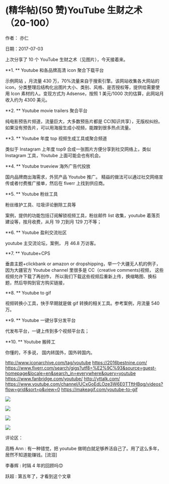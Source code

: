 
# (精华帖)(50 赞)YouTube 生财之术（20-100）

作者：  亦仁

日期：2017-07-03

 

 

上次分享了 10 个 YouTube 生财之术（见图片），今天接着来。

 

**1. ** Youtube 和各品牌高清 icon 聚合下载平台

示例网站  ，月流量 430 万，70%流量来自于搜索引擎。该网站收集各大网站的 icon，分类整理后结构化出图片大小、类别、风格、是否授权等，提供给需要使用 Icon 素材的人。变现方式为 Adsense，按照 1 美元/1000 次的估算，此网站月收入约为 4300 美元。

**2. ** Youtube movie trailers 聚合平台

纯电影预告片频道，流量巨大，大多数预告片都是 CC(知识共享），无版权纠纷。  如果没有预告片，可以用海报生成小视频，能蹭到很多热点流量。

**3. ** Youtube 年度 top 视频生成工具或聚合频道

类似于 Instagram 上年度 top9 合成一张图片方便分享到社交网络上，类似 Instagram 工具，Youtube 上面可能会也有机会。

**4. ** Youtube trueview 海外广告代投放

国内品牌商出海需求，外贸产品 Youtube 推广。  精益的做法可以通过社交网络宣传或者付费推广接单，然后在 fiverr 上找到供应商。

**5. ** Youtube 粉丝工具

粉丝维护工具、垃圾评论删除工具等

案例，提供的功能包括订阅解锁视频工具，粉丝邮件 list 收集，youtube 着落页建设等，按月收费，从月 19 刀到月 129 刀不等；

**6. ** Youtube 盈利交流社区

youtube 主交流论坛，案例，  月 46.8 万访客。

**7. ** Youtube+CPS

垂直主题+clickbank or amazon or dropshipping，举一个大疆无人机的例子，因为大疆官方 Youtube channel 里很多是 CC（creative comments)视频，  这些视频允许下载了再创作，  所以我们下载这些视频后重新上传，换缩略图、换标题，然后导购到官方购买链接，

 

 

**8. ** Youtube to gif

视频转换小工具，快手早期就是做 gif 转换的相关工具。参考案例，月流量 540 万。

**9. ** Youtube 一键分享分发平台

代发布平台，一键上传到多个视频平台去；

**10. ** Youtube 搬砖工

你懂的，不多说，  国内转国外，国外转国内。

http://www.iconarchive.com/tag/youtube https://2016bestnine.com/ https://www.fiverr.com/search/gigs?utf8=%E2%9C%93&source=guest-homepage&locale=en&search_in=everywhere&query=youtube https://www.fanbridge.com/youtube/ http://yttalk.com/ https://www.youtube.com/channel/UCxGoEdLOze3W6E0TTftHBqg/videos?flow=grid&sort=p&view=0 https://makeagif.com/youtube-to-gif

![](img/chanpin-chuhai_1605.png)

 

 

![](img/chanpin-chuhai_1610.png)

 

 

![](img/chanpin-chuhai_1615.png)

 

 

![](img/chanpin-chuhai_1620.png)

评论区：

高畅 Ann : 有一种错觉，把 youtube 做明白就足够养活自己了。用了这么多年，居然不知道能赚钱。[流泪]

李春辉 : 时隔 4 年的回顾吗😊

跃超 : 第五年了，才看到这个文章
